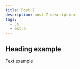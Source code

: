 ```yaml
---
title: Post 7
description: post 7 description
tags:
  - Js
  - extra
---
```


## Heading example

Text example
